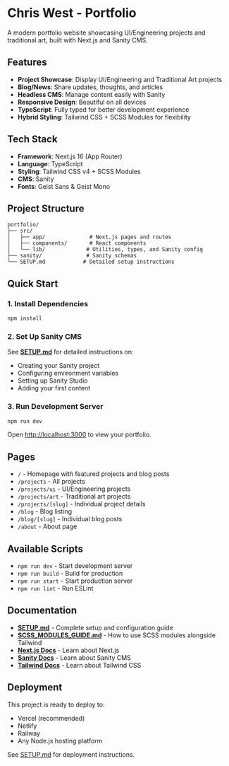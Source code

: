 # Chris West - Portfolio

A modern portfolio website showcasing UI/Engineering projects and traditional art, built with Next.js and Sanity CMS.

## Features

- **Project Showcase**: Display UI/Engineering and Traditional Art projects
- **Blog/News**: Share updates, thoughts, and articles
- **Headless CMS**: Manage content easily with Sanity
- **Responsive Design**: Beautiful on all devices
- **TypeScript**: Fully typed for better development experience
- **Hybrid Styling**: Tailwind CSS + SCSS Modules for flexibility

## Tech Stack

- **Framework**: Next.js 16 (App Router)
- **Language**: TypeScript
- **Styling**: Tailwind CSS v4 + SCSS Modules
- **CMS**: Sanity
- **Fonts**: Geist Sans & Geist Mono

## Project Structure

```
portfolio/
├── src/
│   ├── app/              # Next.js pages and routes
│   ├── components/       # React components
│   └── lib/             # Utilities, types, and Sanity config
├── sanity/              # Sanity schemas
└── SETUP.md            # Detailed setup instructions
```

## Quick Start

### 1. Install Dependencies

```bash
npm install
```

### 2. Set Up Sanity CMS

See **[SETUP.md](./SETUP.md)** for detailed instructions on:
- Creating your Sanity project
- Configuring environment variables
- Setting up Sanity Studio
- Adding your first content

### 3. Run Development Server

```bash
npm run dev
```

Open [http://localhost:3000](http://localhost:3000) to view your portfolio.

## Pages

- `/` - Homepage with featured projects and blog posts
- `/projects` - All projects
- `/projects/ui` - UI/Engineering projects
- `/projects/art` - Traditional art projects
- `/projects/[slug]` - Individual project details
- `/blog` - Blog listing
- `/blog/[slug]` - Individual blog posts
- `/about` - About page

## Available Scripts

- `npm run dev` - Start development server
- `npm run build` - Build for production
- `npm run start` - Start production server
- `npm run lint` - Run ESLint

## Documentation

- **[SETUP.md](./SETUP.md)** - Complete setup and configuration guide
- **[SCSS_MODULES_GUIDE.md](./SCSS_MODULES_GUIDE.md)** - How to use SCSS modules alongside Tailwind
- **[Next.js Docs](https://nextjs.org/docs)** - Learn about Next.js
- **[Sanity Docs](https://www.sanity.io/docs)** - Learn about Sanity CMS
- **[Tailwind Docs](https://tailwindcss.com/docs)** - Learn about Tailwind CSS

## Deployment

This project is ready to deploy to:
- Vercel (recommended)
- Netlify
- Railway
- Any Node.js hosting platform

See [SETUP.md](./SETUP.md#deployment) for deployment instructions.
